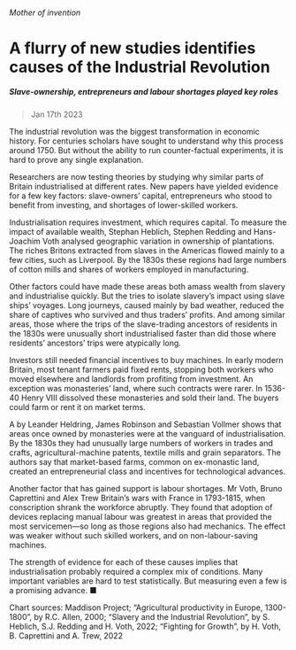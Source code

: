 ###### Mother of invention
# A flurry of new studies identifies causes of the Industrial Revolution 
##### Slave-ownership, entrepreneurs and labour shortages played key roles 
> Jan 17th 2023 


The industrial revolution was the biggest transformation in economic history. For centuries scholars have sought to understand why this process  around 1750. But without the ability to run counter-factual experiments, it is hard to prove any single explanation.
Researchers are now testing theories by studying why similar parts of Britain industrialised at different rates. New papers have yielded evidence for a few key factors: slave-owners’ capital, entrepreneurs who stood to benefit from investing, and shortages of lower-skilled workers.
Industrialisation requires investment, which requires capital. To measure the impact of available wealth, Stephan Heblich, Stephen Redding and Hans-Joachim Voth analysed geographic variation in ownership of plantations. The riches Britons extracted from slaves in the Americas flowed mainly to a few cities, such as Liverpool. By the 1830s these regions had large numbers of cotton mills and shares of workers employed in manufacturing.
Other factors could have made these areas both amass wealth from slavery and industrialise quickly. But the  tries to isolate slavery’s impact using slave ships’ voyages. Long journeys, caused mainly by bad weather, reduced the share of captives who survived and thus traders’ profits. And among similar areas, those where the trips of the slave-trading ancestors of residents in the 1830s were unusually short industrialised faster than did those where residents’ ancestors’ trips were atypically long.


Investors still needed financial incentives to buy machines. In early modern Britain, most tenant farmers paid fixed rents, stopping both workers who moved elsewhere and landlords from profiting from investment. An exception was monasteries’ land, where such contracts were rarer. In 1536-40 Henry VIII dissolved these monasteries and sold their land. The buyers could farm or rent it on market terms.
A  by Leander Heldring, James Robinson and Sebastian Vollmer shows that areas once owned by monasteries were at the vanguard of industrialisation. By the 1830s they had unusually large numbers of workers in trades and crafts, agricultural-machine patents, textile mills and grain separators. The authors say that market-based farms, common on ex-monastic land, created an entrepreneurial class and incentives for technological advances.
Another factor that has gained support is labour shortages. Mr Voth, Bruno Caprettini and Alex Trew  Britain’s wars with France in 1793-1815, when conscription shrank the workforce abruptly. They found that adoption of devices replacing manual labour was greatest in areas that provided the most servicemen—so long as those regions also had mechanics. The effect was weaker without such skilled workers, and on non-labour-saving machines.


The strength of evidence for each of these causes implies that industrialisation probably required a complex mix of conditions. Many important variables are hard to test statistically. But measuring even a few is a promising advance. ■
Chart sources: Maddison Project; “Agricultural productivity in Europe, 1300-1800”, by R.C. Allen, 2000; “Slavery and the Industrial Revolution”, by S. Heblich, S.J. Redding and H. Voth, 2022; “Fighting for Growth”, by H. Voth, B. Caprettini and A. Trew, 2022
